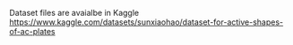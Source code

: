 Dataset files are avaialbe in Kaggle
https://www.kaggle.com/datasets/sunxiaohao/dataset-for-active-shapes-of-ac-plates
